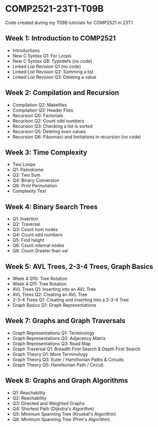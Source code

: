 # COMP2521-23T1-T09B

Code created during my T09B tutorials for COMP2521 in 23T1

## Week 1: Introduction to COMP2521

- Introductions
- New C Syntax Q1: For Loops
- New C Syntax Q8: Typedefs (no code)
- Linked List Revision Q1 (no code)
- Linked List Revision Q2: Summing a list
- Linked List Revision Q3: Deleting a value

## Week 2: Compilation and Recursion

- Compilation Q2: Makefiles
- Compilation Q3: Header Files
- Recursion Q0: Factorials
- Recurison Q2: Count odd numbers
- Recursion Q3: Checking a list is sorted
- Recursion Q5: Deleting even values
- Recursion Q6: Fibonnaci and limitations in recursion (no code)

## Week 3: Time Complexity

- Two Loops
- Q1: Palindrome
- Q2: Two Sum
- Q4: Binary Conversion
- Q6: Print Permutation
- Complexity Test

## Week 4: Binary Search Trees

- Q1: Insertion
- Q2: Traversal
- Q3: Count num nodes
- Q4: Count odd numbers
- Q5: Find height
- Q6: Count internal nodes
- Q8: Count Greater than val

## Week 5: AVL Trees, 2-3-4 Trees, Graph Basics

- Week 4 Q10: Tree Rotation
- Week 4 Q11: Tree Rotation
- AVL Trees Q1: Inserting into an AVL Tree
- AVL Trees Q2: Creating an AVL Tree
- 2-3-4 Trees Q1: Creating and inserting into a 2-3-4 Tree
- Graph Basics Q1: Graph Representations

## Week 7: Graphs and Graph Traversals

- Graph Representations Q1: Terminology
- Graph Representations Q2: Adjacency Matrix
- Graph Representations Q3: Road Map
- Graph Traversal Q1: Breadth First Search & Depth First Search
- Graph Theory Q1: More Terminology
- Graph Theory Q3: Euler / Hamiltonian Paths & Circuits
- Graph Theory Q5: Hamiltonian Path / Circuit

## Week 8: Graphs and Graph Algorithms

- Q1: Reachability
- Q2: Reachability
- Q3: Directed and Weighted Graphs
- Q4: Shortest Path (Dijkstra's Algorithm)
- Q5: Minimum Spanning Tree (Kruskal's Algorithm)
- Q6: Minimum Spanning Tree (Prim's Algorithm)
